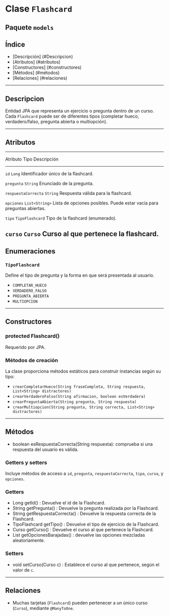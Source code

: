 # Clase `Flashcard`

## Paquete `models`

## Índice

-   [Descripción]	(#Descripcion)
-   [Atributos]		(#atributos)
-   [Constructores]	(#constructores)
-   [Métodos]		(#métodos)
-   [Relaciones]	(#relaciones)

------------------------------------------------------------------------

## Descripcion

Entidad JPA que representa un ejercicio o pregunta dentro de un curso.
Cada `Flashcard` puede ser de diferentes tipos (completar hueco,
verdadero/falso, pregunta abierta o multiopción).

------------------------------------------------------------------------

## Atributos

  --------------------------------------------------------------------------
  Atributo              Tipo             Descripción
  --------------------- ---------------- -----------------------------------
  `id`                  `Long`           Identificador único de la
                                         flashcard.

  `pregunta`            `String`         Enunciado de la pregunta.

  `respuestaCorrecta`   `String`         Respuesta válida para la flashcard.

  `opciones`            `List<String>`   Lista de opciones posibles.
					 Puede estar vacía para preguntas
					 abiertas.

  `tipo`		`TipoFlashcard`  Tipo de la flashcard (enumerado).

  `curso`		`Curso`		 Curso al que pertenece la flashcard.
  --------------------------------------------------------------------------

## Enumeraciones

### `TipoFlashcard`

Define el tipo de pregunta y la forma en que será presentada al usuario.

-   `COMPLETAR_HUECO`
-   `VERDADERO_FALSO`
-   `PREGUNTA_ABIERTA`
-   `MULTIOPCION`

------------------------------------------------------------------------

## Constructores

### protected Flashcard()

Requerido por JPA.

### Métodos de creación

La clase proporciona métodos estáticos para construir instancias según su tipo:

-   `crearCompletarHueco(String fraseCompleta, String respuesta, List<String> distractores)`
-   `crearVerdaderoFalso(String afirmacion, boolean esVerdadera)`
-   `crearPreguntaAbierta(String pregunta, String respuesta)`
-   `crearMultiopcion(String pregunta, String correcta, List<String> distractores)`

------------------------------------------------------------------------

## Métodos

-   boolean esRespuestaCorrecta(String respuesta): 
	comprueba si una respuesta del usuario es válida.

### Getters y setters

Incluye métodos de acceso a `id`, `pregunta`, `respuestaCorrecta`,
`tipo`, `curso`, y `opciones`.

### Getters

-   Long getId() 			: Devuelve el id de la Flashcard.
-   String getPregunta() 		: Devuelve la pregunta realizada por la Flashcard.
-   String getRespuestaCorrecta() 	: Devuelve la respuesta correcta de la Flashcard.
-   TipoFlashcard getTipo() 		: Devuelve el tipo de ejercicio de la Flashcard.
-   Curso getCurso() 			: Devuelve el curso al que pertenece la Flashcard.
-   List<String> getOpcionesBarajadas() : devuelve las opciones mezcladas aleatoriamente.

### Setters

-   void setCurso(Curso c) : 
	Establece el curso al que pertenece, según el valor de `c`.

------------------------------------------------------------------------

## Relaciones

-   Muchas tarjetas (`Flashcard`) pueden pertenecer a un único curso
    (`Curso`), mediante `@ManyToOne`.
